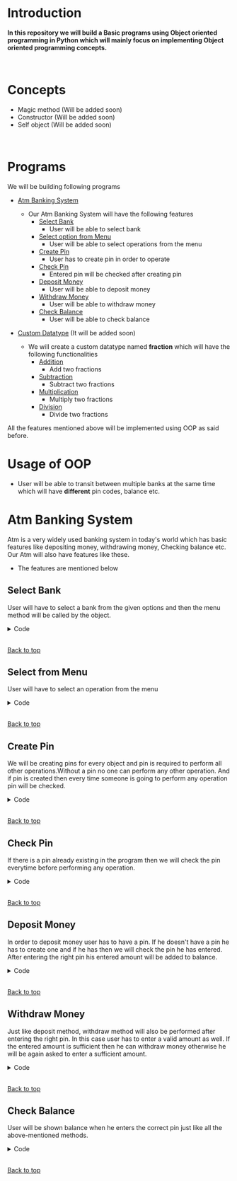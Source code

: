 # Introduction

**In this repository we will build a Basic programs using Object oriented programming in Python which will mainly focus on implementing 
Object oriented programming concepts.**

<br>

# Concepts 
- Magic method (Will be added soon)
- Constructor (Will be added soon)
- Self object (Will be added soon)

<br>

# Programs
We will be building following programs
- [Atm Banking System](#atm-banking-system)
    - Our Atm Banking System will have the following features
        - [Select Bank](#select-bank)
            - User will be able to select bank
        - [Select option from Menu](#select-from-menu)
            - User will be able to select operations from the menu
        - [Create Pin](#create-pin)
            - User has to create pin in order to operate
        - [Check Pin](#check-pin)
            - Entered pin will be checked after creating pin 
        - [Deposit Money](#deposit-money)
            - User will be able to deposit money
        - [Withdraw Money](#withdraw-money)
            - User will be able to withdraw money
        - [Check Balance](#check-balance)
            - User will be able to check balance

- [Custom Datatype]() (It will be added soon)
    - We will create a custom datatype named **fraction** which will have the following functionalities
        - [Addition]()
            - Add two fractions
        - [Subtraction]()
             - Subtract two fractions
        - [Multiplication]()
             - Multiply two fractions
        - [Division]()
             - Divide two fractions
 


All the features mentioned above will be implemented using OOP as said before.

# Usage of OOP
- User will be able to transit between multiple banks at the same time which will have **different** pin codes, balance  etc.

# Atm Banking System
Atm is a very widely used banking system in today's world which has basic features like depositing money, withdrawing money, Checking balance etc. Our Atm will also have features like these.

- The features are mentioned below

## Select Bank
User will have to select a bank from the given options and then the menu method will be called by the object.

<details><summary>Code</summary> 

```
def main():
    asiaBank = Atm()
    primeBank = Atm()

    while 1:
        choice = int(input("""Please Select your bank
        0. Exit
        
        1. Asia Bank: 
        2. Prime Bank
        """))

        if choice == 1:
            print(f"Thanks for choosing Asia Bank")
            while 1:
                stay = asiaBank.menu()
                if not stay:
                    break
        elif choice == 2:
            print(f"Thanks for choosing Prime Bank")
            while 1:
                stay = primeBank.menu()
                if not stay:
                    break
        elif choice == 0:
            break
        else:
            print("Please enter a valid choice")


main()
```
</details>
<br>


[Back to top](#programs)

## Select from Menu
User will have to select an operation from the menu

<details><summary>Code</summary> 

```
def menu(self):
        user_input = int(input("""
                        0. Enter 0 to exit
                        1. Enter 1 to create pin
                        2. Enter 2 to deposit
                        3. Enter 3 to withdraw
                        4. Enter 4 to check balance
        """))

        if user_input == 1:
            self.create_pin()
        elif user_input == 2:
            self.deposit()
        elif user_input == 3:
            self.withdraw()
        elif user_input == 4:
            self.check_balance()
        elif user_input < 0 or user_input > 4:
            print("Please Enter a valid input")

        return user_input
```
</details>
<br>


[Back to top](#programs)

## Create Pin
We will be creating pins for every object and pin is required to perform all other operations.Without a pin no one can perform any other operation. And if pin is created then every time someone is going to perform any operation pin will be checked.

<details><summary>Code</summary> 

```
def __init__(self):
        self.pin = ""
        self.balance = 0

def create_pin(self):
        if self.pin == "":
            self.pin = input("Create you pin please: ")
            print("Your pin has been set successfully")
        else:
            print("There is already a pin")
```
</details>
<br>


[Back to top](#programs)

## Check Pin
If there is a pin already existing in the program then we will check the pin everytime before performing any operation.
<details><summary>Code</summary> 

```
    def check_pin(self):
        pin = input("Enter your pin please: ")
        if pin == self.pin:
            return 1
        else:
            return 0
```
</details>
<br>


[Back to top](#programs)


## Deposit Money
In order to deposit money user has to have a pin. If he doesn't have a pin he has to create one and if he has then we will check the pin he has entered. After entering the right pin his entered amount will be added to balance.

<details><summary>Code</summary> 

```
    def deposit(self):
        if self.pin == "":
            self.create_pin()

        if self.check_pin():
            amount = input("Please enter your deposit amount: ")
            self.balance += int(amount)
            print("Amount has been deposited successfully")
        else:
            print("You have entered wrong pin, please re-enter your pin")
            self.deposit()
```
</details>
<br>


[Back to top](#programs)


## Withdraw Money
Just like deposit method, withdraw method will also be performed after entering the right pin. In this case user has to enter a valid amount as well. If the entered amount is sufficient then he can withdraw money otherwise he will be again asked to enter a sufficient amount.

<details><summary>Code</summary> 

```
def withdraw(self):
        if self.pin == "":
            self.create_pin()
        if self.check_pin():
            amount = int(input("Please enter your withdrawal amount or press 0 to return to menu: "))
            if amount == 0:
                pass
            elif amount < 0:
                print("Invalid amount")
            elif self.balance >= amount:
                self.balance -= amount
                print("Amount has been withdrawn successfully")
            else:
                print("Insufficient balance")
                self.withdraw()
        else:
            print("You have entered wrong pin")
            self.withdraw()
```
</details>
<br>


[Back to top](#programs)


## Check Balance

User will be shown balance when he enters the correct pin just like all the above-mentioned methods.

<details><summary>Code</summary> 

```
    def check_balance(self):
        if self.pin == "":
            self.create_pin()
        if self.check_pin():
            print(f"Your current balance is : {self.balance}")
        else:
            print("You have entered wrong pin")
            self.check_balance()
```
</details>
<br>

[Back to top](#programs)

<!-- # Custom Datatype

## Addition

## Sub

## Mul

## Division -->
